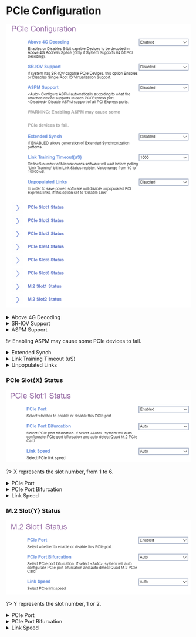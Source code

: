 # PCIe Configuration #

![](./img/amd_pcieconfiguration.png)

<details><summary>Above 4G Decoding</summary>

Whether to enable 64bit capable devices to be decoded in Above 4G Address Space (only if system supports 64bit PCI decoding).

Options:

1.  **Enabled** - Default.
2.  Disabled.

<!-- | WMI Setting name | Values | SVP or SMP Req'd | AMD/Intel |
|:---|:---|:---|:---|
| setting_name | setting_values | yes_no | both | -->

</details>

<details><summary>SR-IOV Support</summary>

Whether to enable Single Root IO Virtualization Support.

?> Assumes system has SR-IOV capable PCIe Devices.

Options:

1.  **Disabled** - Default.
2.  Enabled.

| WMI Setting name | Values | SVP or SMP Req'd | AMD/Intel |
|:---|:---|:---|:---|
| SRIOVSupport | Disable, Enable | yes | AMD |

</details>

<details><summary>ASPM Support</summary>

?> When set to `Auto`, configures ASPM automatically according to what each device supports.

Options:

1.  **Disabled** - Default.
2.  Auto.

| WMI Setting name | Values | SVP or SMP Req'd | AMD/Intel |
|:---|:---|:---|:---|
| ASPMSupport | Disabled,Auto | yes | AMD |

</details>

!> Enabling ASPM may cause some PCIe devices to fail.

<details><summary>Extended Synch</summary>

Whether to allow generation of Extended Synchronization patterns.

Options:

1.  **Disabled** - Default.
2.  Enabled.

<!-- | WMI Setting name | Values | SVP or SMP Req'd | AMD/Intel |
|:---|:---|:---|:---|
| setting_name | setting_values | yes_no | both | -->

</details>

<details><summary>Link Training Timeout (uS)</summary>

How many microseconds software will wait before polling 'Link Training' bit in Link Status register.

Value range: 10 to 10000 μs.

Options:

1. 1000

<!-- TODO: verify this -->

<!-- | WMI Setting name | Values | SVP or SMP Req'd | AMD/Intel |
|:---|:---|:---|:---|
| setting_name | setting_values | yes_no | both | -->

</details>
<details><summary>Unpopulated Links</summary>

?> When `Disabled`, unpopulated PCI Express links are disabled to save power.

Options:

1. Keep Link ON
1. **Disabled**

<!-- | WMI Setting name | Values | SVP or SMP Req'd | AMD/Intel |
|:---|:---|:---|:---|
| setting_name | setting_values | yes_no | both | -->

</details>

### PCIe Slot{X} Status ###

![](./img/amd_pcieslot1status.png)

?> X represents the slot number, from 1 to 6.

<details><summary>PCIe Port</summary>

Whether to enable this PCIe port.

Options:

1.  **Enabled** - Default.
2.  Disabled.

| WMI Setting name | Values | SVP or SMP Req'd | AMD/Intel |
|:---|:---|:---|:---|
| PCIeSlotXPort | Disable, Enable | yes | AMD |

!> In the WMI class name, X represents the slot number, from 1 to 6.

</details>

<details><summary>PCIe Port Bifurcation</summary>

Select PCIe port bifurcation.

!> If `Auto`, system will auto-configure PCIe port bifurcation and auto-detect Quad M.2 PCIe Card.

Options:

1. x4x4x4x4
1. x4x4x8
1. x8x4x4
1. x8x8
1. x16
1. Auto

| WMI Setting name | Values | SVP or SMP Req'd | AMD/Intel |
|:---|:---|:---|:---|
| PCIeSlotXBifurcation | Auto, x8, x4x4 | yes | AMD |

!> In the WMI class name, X represents the slot number, from 1 to 6.

</details>

<details><summary>Link Speed</summary>

description.

Options:

1.  **Disabled** - Default.
2.  Enabled.

| WMI Setting name | Values | SVP or SMP Req'd | AMD/Intel |
|:---|:---|:---|:---|
| PCIeSlotXLinkSpeed | Auto, Gen 1 (2.5 GT/s), Gen 2 (5 GT/s), Gen 3 (8 GT/s), Gen 4 (16 GT/s) | yes | AMD |

!> In the WMI class name, X represents the slot number, from 1 to 6.

</details>

### M.2 Slot{Y} Status ###

![](./img/amd_m2slot1status.png)

?> Y represents the slot number, 1 or 2.

<details><summary>PCIe Port</summary>

Whether to enable this PCIe port.

Options:

1.  **Enabled** - Default.
2.  Disabled.

| WMI Setting name | Values | SVP or SMP Req'd | AMD/Intel |
|:---|:---|:---|:---|
| M2SlotYPort | Disable, Enable | yes | AMD |

!> In the WMI class name, Y represents the slot number, 1 or 2.

</details>

<details><summary>PCIe Port Bifurcation</summary>

Select PCIe port bifurcation.

!> If `Auto`, system will auto-configure PCIe port bifurcation and auto-detect Quad M.2 PCIe Card.

Options:

1. x4x4x4x4
1. x4x4x8
1. x8x4x4
1. x8x8
1. x16
1. Auto

| WMI Setting name | Values | SVP or SMP Req'd | AMD/Intel |
|:---|:---|:---|:---|
| M2SlotYBifurcation | Auto, x8, x4x4 | yes | AMD |

</details>

<details><summary>Link Speed</summary>

description.

Options:

1.  **Disabled** - Default.
2.  Enabled.

| WMI Setting name | Values | SVP or SMP Req'd | AMD/Intel |
|:---|:---|:---|:---|
| M2SlotYLinkSpeed | Auto, Gen 1 (2.5 GT/s), Gen 2 (5 GT/s), Gen 3 (8 GT/s), Gen 4 (16 GT/s) | yes | AMD |

!> In the WMI class name, Y represents the slot number, 1 or 2.

</details>
